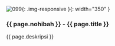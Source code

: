---
---

![099](/static/img/hibahcms/099.png){: .img-responsive }{: width="350" }

### {{ page.nohibah }} - {{ page.title }}

{{ page.deskripsi }}
